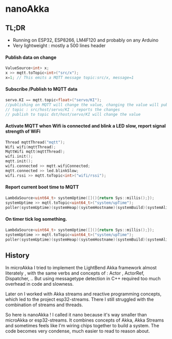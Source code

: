 # nanoAkka
## TL;DR
- Running on ESP32, ESP8266, LM4F120 and probably on any Arduino
- Very lightweight : mostly a 500 lines header
#### Publish data on change
```C++
ValueSource<int> x;
x >> mqtt.toTopic<int>("src/x");
x=1; // This emits a MQTT message topic:src/x, message=1
```
#### Subscribe /Publish to MQTT data
```C++
servo.KI == mqtt.topic<float>("servo/KI");
//publishing on MQTT will change the value, changing the value will publish
// topic : src/host/servo/KI : reports the changes
// publish to topic dst/host/servo/KI will change the value
```
#### Activate MQTT when Wifi is connected and blink a LED slow, report signal strength of WiFi
```C++
Thread mqttThread("mqtt");
Wifi wifi(mqttThread);
MqttWifi mqtt(mqttThread);
wifi.init();
mqtt.init();
wifi.connected >> mqtt.wifiConnected;
mqtt.connected >> led.blinkSlow;
wifi.rssi >> mqtt.toTopic<int>("wifi/rssi");
```
#### Report current boot time to MQTT
```C++
LambdaSource<uint64_t> systemUptime([](){return Sys::millis();});
systemUptime >> mqtt.toTopic<uint64_t>("system/upTime");
poller(systemUptime)(systemHeap)(systemHostname)(systemBuild)(systemAlive);
```
#### On timer tick log something.
```C++
LambdaSource<uint64_t> systemUptime([](){return Sys::millis();});
systemUptime >> mqtt.toTopic<uint64_t>("system/upTime");
poller(systemUptime)(systemHeap)(systemHostname)(systemBuild)(systemAlive);
```

## History
In microAkka I tried to implement the LightBend Akka framework almost literately , with the same verbs and concepts of : Actor , ActorRef, Dispatcher, .. But using messagetype detection in C++ required too much overhead in code and slowness. 

Later on I worked with Akka streams and reactive programming concepts, which led to the project esp32-streams. There I still struggled with the combination of streams and threads. 

So here is nanoAkka ! I called it nano because it's way smaller than microAkka or esp32-streams. It combines concepts of Akka, Akka Streams and sometimes feels like I'm wiring chips together to build a system. The code becomes very condense, much easier to read to reason about. 
<!--stackedit_data:
eyJoaXN0b3J5IjpbMTczNzEyMDEyNl19
-->